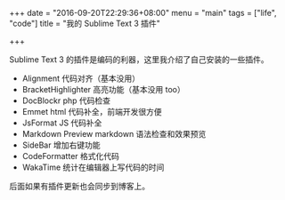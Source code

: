 +++
date = "2016-09-20T22:29:36+08:00"
menu = "main"
tags = ["life", "code"]
title = "我的 Sublime Text 3 插件"

+++

Sublime Text 3 的插件是编码的利器，这里我介绍了自己安装的一些插件。

* Alignment  代码对齐（基本没用）
* BracketHighlighter  高亮功能（基本没用 too）
* DocBlockr  php 代码检查
* Emmet  html 代码补全，前端开发很方便
* JsFormat  JS 代码补全
* Markdown Preview	markdown 语法检查和效果预览
* SideBar	增加右键功能
* CodeFormatter  格式化代码
* WakaTime 统计在编辑器上写代码的时间

后面如果有插件更新也会同步到博客上。